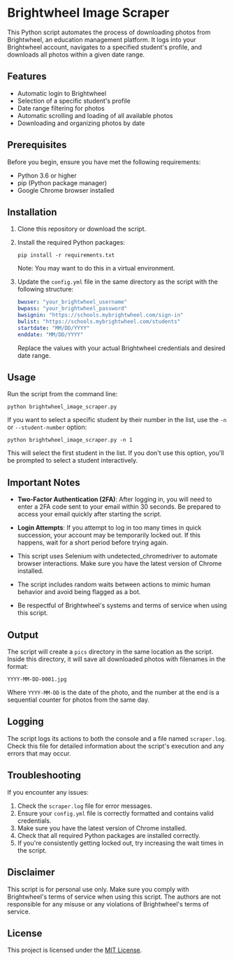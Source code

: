 # Brightwheel Image Scraper

This Python script automates the process of downloading photos from Brightwheel, an education management platform. It logs into your Brightwheel account, navigates to a specified student's profile, and downloads all photos within a given date range.

## Features

- Automatic login to Brightwheel
- Selection of a specific student's profile
- Date range filtering for photos
- Automatic scrolling and loading of all available photos
- Downloading and organizing photos by date

## Prerequisites

Before you begin, ensure you have met the following requirements:

- Python 3.6 or higher
- pip (Python package manager)
- Google Chrome browser installed

## Installation

1. Clone this repository or download the script.

2. Install the required Python packages:

   ```
   pip install -r requirements.txt
   ```

   Note: You may want to do this in a virtual environment.

3. Update the `config.yml` file in the same directory as the script with the following structure:

   ```yaml
   bwuser: "your_brightwheel_username"
   bwpass: "your_brightwheel_password"
   bwsignin: "https://schools.mybrightwheel.com/sign-in"
   bwlist: "https://schools.mybrightwheel.com/students"
   startdate: "MM/DD/YYYY"
   enddate: "MM/DD/YYYY"
   ```

   Replace the values with your actual Brightwheel credentials and desired date range.

## Usage

Run the script from the command line:

```
python brightwheel_image_scraper.py
```

If you want to select a specific student by their number in the list, use the `-n` or `--student-number` option:

```
python brightwheel_image_scraper.py -n 1
```

This will select the first student in the list. If you don't use this option, you'll be prompted to select a student interactively.

## Important Notes

- **Two-Factor Authentication (2FA)**: After logging in, you will need to enter a 2FA code sent to your email within 30 seconds. Be prepared to access your email quickly after starting the script.

- **Login Attempts**: If you attempt to log in too many times in quick succession, your account may be temporarily locked out. If this happens, wait for a short period before trying again.

- This script uses Selenium with undetected_chromedriver to automate browser interactions. Make sure you have the latest version of Chrome installed.
- The script includes random waits between actions to mimic human behavior and avoid being flagged as a bot.
- Be respectful of Brightwheel's systems and terms of service when using this script.

## Output

The script will create a `pics` directory in the same location as the script. Inside this directory, it will save all downloaded photos with filenames in the format:

```
YYYY-MM-DD-0001.jpg
```

Where `YYYY-MM-DD` is the date of the photo, and the number at the end is a sequential counter for photos from the same day.

## Logging

The script logs its actions to both the console and a file named `scraper.log`. Check this file for detailed information about the script's execution and any errors that may occur.

## Troubleshooting

If you encounter any issues:

1. Check the `scraper.log` file for error messages.
2. Ensure your `config.yml` file is correctly formatted and contains valid credentials.
3. Make sure you have the latest version of Chrome installed.
4. Check that all required Python packages are installed correctly.
5. If you're consistently getting locked out, try increasing the wait times in the script.

## Disclaimer

This script is for personal use only. Make sure you comply with Brightwheel's terms of service when using this script. The authors are not responsible for any misuse or any violations of Brightwheel's terms of service.

## License

This project is licensed under the [MIT License](https://opensource.org/licenses/MIT).
